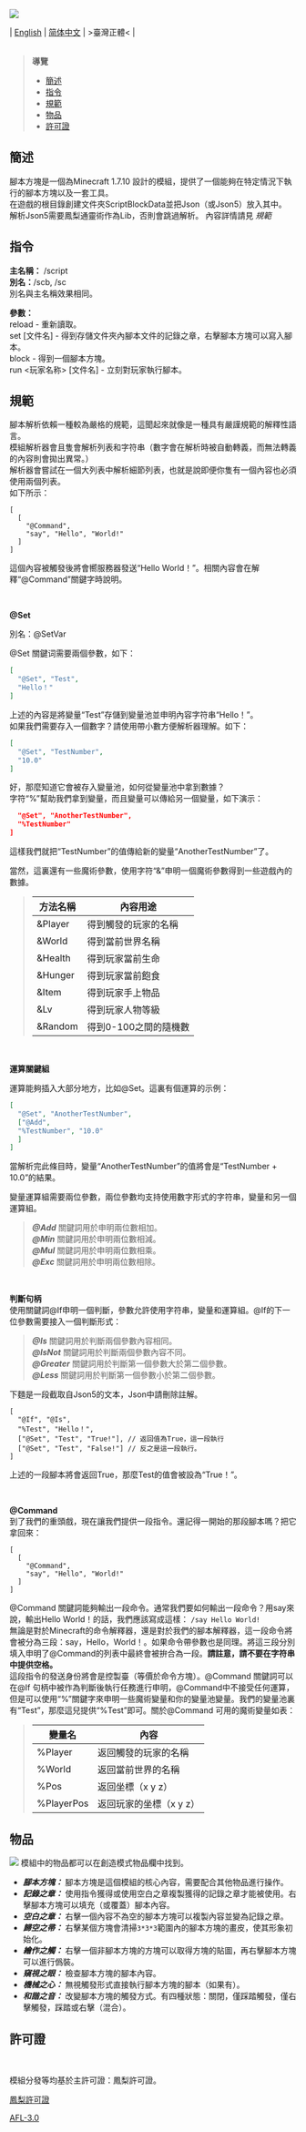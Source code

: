 ![](img/Title.png)

| [English](README.md) | [简体中文](README_CN.md) | >臺灣正體< | <br /><br />

> **導覽**
> * <a href="#start">    簡述   </a>
> * <a href="#command">  指令   </a>
> * <a href="#main">     規範   </a>
> * <a href="#item">     物品   </a>
> * <a href="#license">  許可證 </a>

## 簡述 <a id="start"></a>
腳本方塊是一個為Minecraft 1.7.10 設計的模組，提供了一個能夠在特定情況下執行的腳本方塊以及一套工具。</br >
在遊戲的根目錄創建文件夾ScriptBlockData並把Json（或Json5）放入其中。<br />
解析Json5需要鳳梨通靈術作為Lib，否則會跳過解析。 內容詳情請見 *規範*

## 指令 <a id="command"></a>
**主名稱：** /script<br />
**別名：**/scb, /sc<br />
別名與主名稱效果相同。<br />

**參數：**<br />
reload - 重新讀取。<br />
set [文件名] - 得到存儲文件夾內腳本文件的記錄之章，右擊腳本方塊可以寫入腳本。<br />
block - 得到一個腳本方塊。<br />
run &lt;玩家名称> [文件名] - 立刻對玩家執行腳本。 

## 規範 <a id="main"></a>
腳本解析依賴一種較為嚴格的規範，這聞起來就像是一種具有嚴謹規範的解釋性語言。<br />
模組解析器會且隻會解析列表和字符串（數字會在解析時被自動轉義，而無法轉義的內容則會拋出異常。）<br />
解析器會嘗試在一個大列表中解析細節列表，也就是說即便你隻有一個內容也必須使用兩個列表。<br />
如下所示：
```json5
[
  [
    "@Command",
    "say", "Hello", "World!"
  ]
]
```

這個內容被觸發後將會嚮服務器發送“Hello World！”。相關內容會在解釋“@Command”關鍵字時說明。<br />

<br />

**@Set**<br />

別名：@SetVar <br />

@Set 關鍵词需要兩個參數，如下：
```json
[
  "@Set", "Test",
  "Hello！"
]
```
上述的內容是將變量“Test”存儲到變量池並申明內容字符串“Hello！”。<br />
如果我們需要存入一個數字？請使用帶小數方便解析器理解。如下：
```json
[
  "@Set", "TestNumber",
  "10.0"
]
```
好，那麼知道它會被存入變量池，如何從變量池中拿到數據？<br />
字符“%”幫助我們拿到變量，而且變量可以傳給另一個變量，如下演示：
```json
  "@Set", "AnotherTestNumber",
  "%TestNumber"
]
```
這樣我們就把“TestNumber”的值傳給新的變量“AnotherTestNumber”了。

當然，這裏還有一些魔術參數，使用字符“&”申明一個魔術參數得到一些遊戲內的數據。
> | 方法名稱    |內容用途|
> |--------|-------|
> | &Player |得到觸發的玩家的名稱|
> | &World  |得到當前世界名稱|
> | &Health |得到玩家當前生命|
> | &Hunger |得到玩家當前飽食|
> | &Item   |得到玩家手上物品|
> | &Lv     |得到玩家人物等級|
> | &Random |得到0-100之間的隨機數|

<br />

**運算關鍵組**<br />

運算能夠插入大部分地方，比如@Set。這裏有個運算的示例：<br />
```json
[
  "@Set", "AnotherTestNumber",
  ["@Add", 
  "%TestNumber", "10.0"
  ]
]
```
當解析完此條目時，變量“AnotherTestNumber”的值將會是“TestNumber + 10.0”的結果。

變量運算組需要兩位參數，兩位參數均支持使用數字形式的字符串，變量和另一個運算組。
<br />

> ***@Add*** 關鍵詞用於申明兩位數相加。<br />
> ***@Min*** 關鍵詞用於申明兩位數相減。<br />
> ***@Mul*** 關鍵詞用於申明兩位數相乘。<br />
> ***@Exc*** 關鍵詞用於申明兩位數相除。<br />

<br />

**判斷句柄** <br />
使用關鍵詞@If申明一個判斷，參數允許使用字符串，變量和運算組。@If的下一位參數需要接入一個判斷形式：
> ***@Is*** 關鍵詞用於判斷兩個參數內容相同。<br />
> ***@IsNot*** 關鍵詞用於判斷兩個參數內容不同。<br />
> ***@Greater*** 關鍵詞用於判斷第一個參數大於第二個參數。<br />
> ***@Less*** 關鍵詞用於判斷第一個參數小於第二個參數。<br />

下麵是一段截取自Json5的文本，Json中請刪除註解。
```json5
[
  "@If", "@Is",
  "%Test", "Hello！",
  ["@Set", "Test", "True!"], // 返回值為True，這一段執行
  ["@Set", "Test", "False!"] // 反之是這一段執行。
]
```
上述的一段腳本將會返回True，那麼Test的值會被設為“True！”。

<br />

**@Command** <br />
到了我們的重頭戲，現在讓我們提供一段指令。還記得一開始的那段腳本嗎？把它拿回來：

```json5
[
  [
    "@Command",
    "say", "Hello", "World!"
  ]
]
```

@Command 關鍵詞能夠輸出一段命令。通常我們要如何輸出一段命令？用say來說，輸出Hello World！的話，我們應該寫成這樣： `/say Hello World!` <br />
無論是對於Minecraft的命令解釋器，還是對於我們的腳本解釋器，這一段命令將會被分為三段：say，Hello，World！。如果命令帶參數也是同理。將這三段分別填入申明了@Command的列表中最終會被拚合為一段。**請註意，請不要在字符串中提供空格。**<br />
這段指令的發送身份將會是控製臺（等價於命令方塊）。@Command 關鍵詞可以在@If 句柄中被作為判斷後執行任務進行申明，@Command中不接受任何運算，但是可以使用“%”關鍵字來申明一些魔術變量和你的變量池變量。我們的變量池裏有“Test”，那麼這兒提供“%Test”即可。關於@Command 可用的魔術變量如表：

> |變量名|內容|
> |---|---|
> |%Player|返回觸發的玩家的名稱|
> |%World|返回當前世界的名稱|
> |%Pos|返回坐標（x y z）|
> |%PlayerPos|返回玩家的坐標（x y z）|

## 物品 <a id="item"></a>
![](img/item.png)
模組中的物品都可以在創造模式物品欄中找到。

* ***腳本方塊：*** 腳本方塊是這個模組的核心內容，需要配合其他物品進行操作。
* ***記錄之章：*** 使用指令獲得或使用空白之章複製獲得的記錄之章才能被使用。右擊腳本方塊可以填充（或覆蓋）腳本內容。
* ***空白之章：*** 右擊一個內容不為空的腳本方塊可以複製內容並變為記錄之章。
* ***歸空之帚：*** 右擊某個方塊會清掃`3*3*3`範圍內的腳本方塊的畫皮，使其形象初始化。
* ***繪作之觸：*** 右擊一個非腳本方塊的方塊可以取得方塊的貼圖，再右擊腳本方塊可以進行僞裝。 
* ***窺視之眼：*** 檢查腳本方塊的腳本內容。
* ***機械之心：*** 無視觸發形式直接執行腳本方塊的腳本（如果有）。
* ***和諧之音：*** 改變腳本方塊的觸發方式。有四種狀態：關閉，僅踩踏觸發，僅右擊觸發，踩踏或右擊（混合）。


## 許可證 <a id="license"></a>
<br />

模組分發等均基於主許可證：鳳梨許可證。

[鳳梨許可證](LICENSE) <p />
[AFL-3.0](LICENSE.txt)